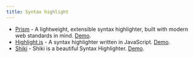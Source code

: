 ```yaml
---
title: Syntax highlight
---
```


- [Prism](https://prismjs.com/) - A lightweight, extensible syntax highlighter, built with modern web standards in mind. [Demo](https://prismjs.com/).
- [Highlight.js](https://highlightjs.org/) - A syntax highlighter written in JavaScript. [Demo](https://highlightjs.org/static/demo/).
- [Shiki](https://github.com/shikijs/shiki) - Shiki is a beautiful Syntax Highlighter. [Demo](https://shiki.matsu.io/).
